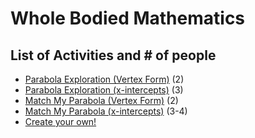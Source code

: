# Whole Bodied Mathematics

## List of Activities and # of people
* [Parabola Exploration (Vertex Form)](https://www.desmos.com/calculator/rl6ojhxuf2) (2)
* [Parabola Exploration (x-intercepts)](https://www.desmos.com/calculator/nl4quf98pz) (3)
* [Match My Parabola (Vertex Form)](https://www.desmos.com/calculator/yopa0cvjlq) (2)
* [Match My Parabola (x-intercepts)](https://www.desmos.com/calculator/dn8alceruh) (3-4)
* [Create your own!](https://www.desmos.com/calculator/1hxny2gfrh)
